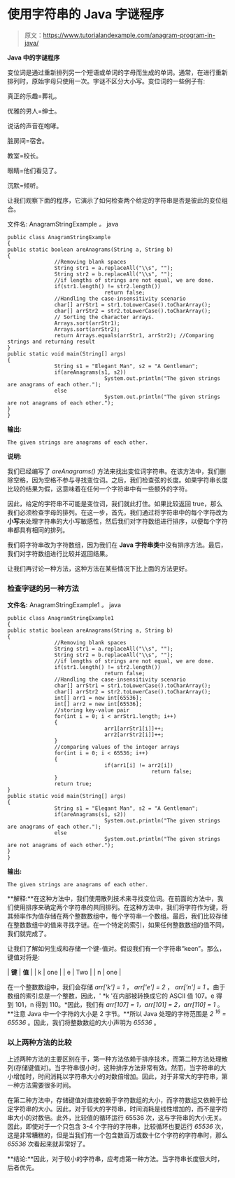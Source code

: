 # 使用字符串的 Java 字谜程序

> 原文：<https://www.tutorialandexample.com/anagram-program-in-java/>

**Java 中的字谜程序**

变位词是通过重新排列另一个短语或单词的字母而生成的单词。通常，在进行重新排列时，原始字母只使用一次。字谜不区分大小写。变位词的一些例子有:

真正的乐趣=葬礼。

优雅的男人=绅士。

说话的声音在咆哮。

脏房间=宿舍。

教室=校长。

眼睛=他们看见了。

沉默=倾听。

让我们观察下面的程序，它演示了如何检查两个给定的字符串是否是彼此的变位组合。

文件名: AnagramStringExample *。* java

```
public class AnagramStringExample
{             
public static boolean areAnagrams(String a, String b)
{
               //Removing blank spaces
               String str1 = a.replaceAll("\\s", "");
               String str2 = b.replaceAll("\\s", "");
               //if lengths of strings are not equal, we are done.
               if(str1.length() != str2.length())
                               return false;
               //Handling the case-insensitivity scenario
               char[] arrStr1 = str1.toLowerCase().toCharArray();
               char[] arrStr2 = str2.toLowerCase().toCharArray();
               // Sorting the character arrays.
               Arrays.sort(arrStr1);
               Arrays.sort(arrStr2);
               return Arrays.equals(arrStr1, arrStr2); //Comparing strings and returning result
}
public static void main(String[] args)
{
               String s1 = "Elegant Man", s2 = "A Gentleman";
               if(areAnagrams(s1, s2))
                               System.out.println("The given strings are anagrams of each other.");
               else
                               System.out.println("The given strings are not anagrams of each other.");
}
}
```

**输出:**

```
The given strings are anagrams of each other.
```

**说明:**

我们已经编写了 *areAnagrams()* 方法来找出变位词字符串。在该方法中，我们删除空格，因为空格不参与寻找变位词。之后，我们检查弦的长度。如果字符串长度比较的结果为假，这意味着在任何一个字符串中有一些额外的字符。

因此，给定的字符串不可能是变位词，我们就此打住。如果比较返回 true，那么我们必须检查字母的排列。在这一步，首先，我们通过将字符串中的每个字符改为**小写**来处理字符串的大小写敏感性，然后我们对字符数组进行排序，以便每个字符串都具有相同的排列。

我们将字符串改为字符数组，因为我们在 **Java 字符串类**中没有排序方法。最后，我们对字符数组进行比较并返回结果。

让我们再讨论一种方法，这种方法在某些情况下比上面的方法更好。

### 检查字谜的另一种方法

**文件名:** AnagramStringExample1 *。* java

```
public class AnagramStringExample1
{             
public static boolean areAnagrams(String a, String b)
{
               //Removing blank spaces
               String str1 = a.replaceAll("\\s", "");
               String str2 = b.replaceAll("\\s", "");
               //if lengths of strings are not equal, we are done.
               if(str1.length() != str2.length())
                               return false;
               //Handling the case-insensitivity scenario
               char[] arrStr1 = str1.toLowerCase().toCharArray();
               char[] arrStr2 = str2.toLowerCase().toCharArray();
               int[] arr1 = new int[65536];
               int[] arr2 = new int[65536];
               //storing key-value pair
               for(int i = 0; i < arrStr1.length; i++)
               {
                               arr1[arrStr1[i]]++;
                               arr2[arrStr2[i]]++;              
               }
               //comparing values of the integer arrays
               for(int i = 0; i < 65536; i++)
               {
                               if(arr1[i] != arr2[i])
                                              return false;
               }
               return true;
}
public static void main(String[] args)
{
               String s1 = "Elegant Man", s2 = "A Gentleman";
               if(areAnagrams(s1, s2))
                               System.out.println("The given strings are anagrams of each other.");
               else
                               System.out.println("The given strings are not anagrams of each other.");
}
}
```

**输出:**

```
The given strings are anagrams of each other.
```

**解释:**在这种方法中，我们使用散列技术来寻找变位词。在前面的方法中，我们使用排序来确定两个字符串的共同排列。在这种方法中，我们将字符作为键，将其频率作为值存储在两个整数数组中，每个字符串一个数组。最后，我们比较存储在整数数组中的值来寻找字谜。在一个特定的索引，如果任何整数数组的值不同，我们就完成了。

让我们了解如何生成和存储一个键-值对。假设我们有一个字符串“keen”。那么，键值对将是:



| **键** | **值** |
| k | one |
| e | Two |
| n | one |



在一个整数数组中，我们会存储 *arr['k'] = 1* ， *arr['e'] = 2* ， *arr['n'] = 1* 。由于数组的索引总是一个整数，因此，' *k '在内部被转换成它的 ASCII 值 107。e 得到 101，n 得到 110。*因此，我们有 *arr[107] = 1，arr[101] = 2，arr[110] = 1* 。**注意 Java 中一个字符的大小是 2 字节。**所以 Java 处理的字符范围是 *2 <sup>16</sup> = 65536* 。因此，我们将整数数组的大小声明为 *65536* 。

### 以上两种方法的比较

上述两种方法的主要区别在于，第一种方法依赖于排序技术，而第二种方法处理散列(存储键值对)。当字符串很小时，这种排序方法非常有效。然而，当字符串的大小增加时，时间消耗以字符串大小的对数倍增加。因此，对于非常大的字符串，第一种方法需要很多时间。

在第二种方法中，存储键值对直接依赖于字符数组的大小，而字符数组又依赖于给定字符串的大小。因此，对于较大的字符串，时间消耗是线性增加的，而不是字符串大小的对数倍。此外，比较值的循环运行 65536 次，这与字符串的大小无关。因此，即使对于一个只包含 3-4 个字符的字符串，比较循环也要运行 *65536* 次，这是非常糟糕的，但是当我们有一个包含数百万或数十亿个字符的字符串时，那么 *65536* 次看起来就非常好了。

**结论:**因此，对于较小的字符串，应考虑第一种方法。当字符串长度很大时，后者优先。